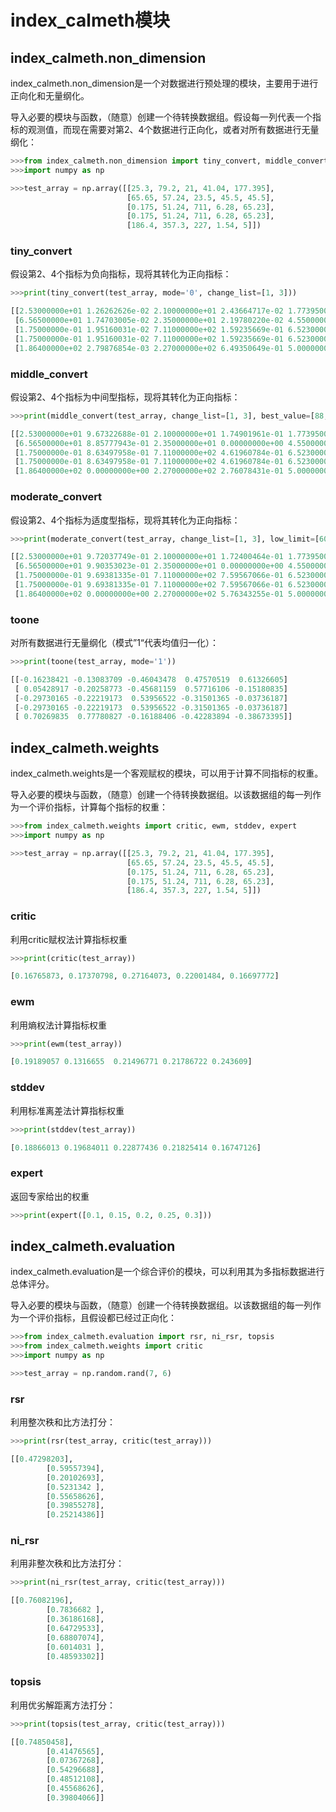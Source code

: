 # index_calmeth模块

## index_calmeth.non_dimension

index_calmeth.non_dimension是一个对数据进行预处理的模块，主要用于进行正向化和无量纲化。

导入必要的模块与函数，（随意）创建一个待转换数据组。假设每一列代表一个指标的观测值，而现在需要对第2、4个数据进行正向化，或者对所有数据进行无量纲化：

```python
>>>from index_calmeth.non_dimension import tiny_convert, middle_convert, moderate_convert, toone
>>>import numpy as np

>>>test_array = np.array([[25.3, 79.2, 21, 41.04, 177.395], 
                          [65.65, 57.24, 23.5, 45.5, 45.5], 
                          [0.175, 51.24, 711, 6.28, 65.23], 
                          [0.175, 51.24, 711, 6.28, 65.23], 
                          [186.4, 357.3, 227, 1.54, 5]])
```

### tiny_convert

假设第2、4个指标为负向指标，现将其转化为正向指标：

```python
>>>print(tiny_convert(test_array, mode='0', change_list=[1, 3]))

[[2.53000000e+01 1.26262626e-02 2.10000000e+01 2.43664717e-02 1.77395000e+02]
 [6.56500000e+01 1.74703005e-02 2.35000000e+01 2.19780220e-02 4.55000000e+01]
 [1.75000000e-01 1.95160031e-02 7.11000000e+02 1.59235669e-01 6.52300000e+01]
 [1.75000000e-01 1.95160031e-02 7.11000000e+02 1.59235669e-01 6.52300000e+01]
 [1.86400000e+02 2.79876854e-03 2.27000000e+02 6.49350649e-01 5.00000000e+00]]
```

### middle_convert

假设第2、4个指标为中间型指标，现将其转化为正向指标：

```python
>>>print(middle_convert(test_array, change_list=[1, 3], best_value=[88, 20]))

[[2.53000000e+01 9.67322688e-01 2.10000000e+01 1.74901961e-01 1.77395000e+02]
 [6.56500000e+01 8.85777943e-01 2.35000000e+01 0.00000000e+00 4.55000000e+01]
 [1.75000000e-01 8.63497958e-01 7.11000000e+02 4.61960784e-01 6.52300000e+01]
 [1.75000000e-01 8.63497958e-01 7.11000000e+02 4.61960784e-01 6.52300000e+01]
 [1.86400000e+02 0.00000000e+00 2.27000000e+02 2.76078431e-01 5.00000000e+00]]
```

### moderate_convert

假设第2、4个指标为适度型指标，现将其转化为正向指标：

```python
>>>print(moderate_convert(test_array, change_list=[1, 3], low_limit=[60, 12.5], high_limit=[71.2, 19.63]))

[[2.53000000e+01 9.72037749e-01 2.10000000e+01 1.72400464e-01 1.77395000e+02]
 [6.56500000e+01 9.90353023e-01 2.35000000e+01 0.00000000e+00 4.55000000e+01]
 [1.75000000e-01 9.69381335e-01 7.11000000e+02 7.59567066e-01 6.52300000e+01]
 [1.75000000e-01 9.69381335e-01 7.11000000e+02 7.59567066e-01 6.52300000e+01]
 [1.86400000e+02 0.00000000e+00 2.27000000e+02 5.76343255e-01 5.00000000e+00]]
```

### toone

对所有数据进行无量纲化（模式”1“代表均值归一化）：

```python
>>>print(toone(test_array, mode='1'))

[[-0.16238421 -0.13083709 -0.46043478  0.47570519  0.61326605]
 [ 0.05428917 -0.20258773 -0.45681159  0.57716106 -0.15180835]
 [-0.29730165 -0.22219173  0.53956522 -0.31501365 -0.03736187]
 [-0.29730165 -0.22219173  0.53956522 -0.31501365 -0.03736187]
 [ 0.70269835  0.77780827 -0.16188406 -0.42283894 -0.38673395]]
```

## index_calmeth.weights

index_calmeth.weights是一个客观赋权的模块，可以用于计算不同指标的权重。

导入必要的模块与函数，（随意）创建一个待转换数据组。以该数据组的每一列作为一个评价指标，计算每个指标的权重：

```python
>>>from index_calmeth.weights import critic, ewm, stddev, expert
>>>import numpy as np

>>>test_array = np.array([[25.3, 79.2, 21, 41.04, 177.395], 
                          [65.65, 57.24, 23.5, 45.5, 45.5], 
                          [0.175, 51.24, 711, 6.28, 65.23], 
                          [0.175, 51.24, 711, 6.28, 65.23], 
                          [186.4, 357.3, 227, 1.54, 5]])
```

### critic

利用critic赋权法计算指标权重

```python
>>>print(critic(test_array))

[0.16765873, 0.17370798, 0.27164073, 0.22001484, 0.16697772]
```

### ewm

利用熵权法计算指标权重

```python
>>>print(ewm(test_array))

[0.19189057 0.1316655  0.21496771 0.21786722 0.243609]
```

### stddev

利用标准离差法计算指标权重

```python
>>>print(stddev(test_array))

[0.18866013 0.19684011 0.22877436 0.21825414 0.16747126]
```

### expert

返回专家给出的权重
```python
>>>print(expert([0.1, 0.15, 0.2, 0.25, 0.3]))
```

## index_calmeth.evaluation

index_calmeth.evaluation是一个综合评价的模块，可以利用其为多指标数据进行总体评分。

导入必要的模块与函数，（随意）创建一个待转换数据组。以该数据组的每一列作为一个评价指标，且假设都已经过正向化：

```python
>>>from index_calmeth.evaluation import rsr, ni_rsr, topsis
>>>from index_calmeth.weights import critic
>>>import numpy as np

>>>test_array = np.random.rand(7, 6)
```

### rsr

利用整次秩和比方法打分：

```python
>>>print(rsr(test_array, critic(test_array)))

[[0.47298203],
        [0.59557394],
        [0.20102693],
        [0.5231342 ],
        [0.55658626],
        [0.39855278],
        [0.25214386]]
```

### ni_rsr

利用非整次秩和比方法打分：

```python
>>>print(ni_rsr(test_array, critic(test_array)))

[[0.76082196],
        [0.7836682 ],
        [0.36186168],
        [0.64729533],
        [0.68807074],
        [0.6014031 ],
        [0.48593302]]
```

### topsis

利用优劣解距离方法打分：

```python
>>>print(topsis(test_array, critic(test_array)))

[[0.74850458],
        [0.41476565],
        [0.07367268],
        [0.54296688],
        [0.48512108],
        [0.45568626],
        [0.39804066]]
```